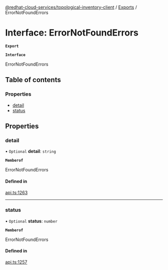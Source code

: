 [@redhat-cloud-services/topological-inventory-client](../README.md) / [Exports](../modules.md) / ErrorNotFoundErrors

# Interface: ErrorNotFoundErrors

**`Export`**

**`Interface`**

ErrorNotFoundErrors

## Table of contents

### Properties

- [detail](ErrorNotFoundErrors.md#detail)
- [status](ErrorNotFoundErrors.md#status)

## Properties

### detail

• `Optional` **detail**: `string`

**`Memberof`**

ErrorNotFoundErrors

#### Defined in

[api.ts:1263](https://github.com/RedHatInsights/javascript-clients/blob/master/packages/topological-inventory/api.ts#L1263)

___

### status

• `Optional` **status**: `number`

**`Memberof`**

ErrorNotFoundErrors

#### Defined in

[api.ts:1257](https://github.com/RedHatInsights/javascript-clients/blob/master/packages/topological-inventory/api.ts#L1257)
